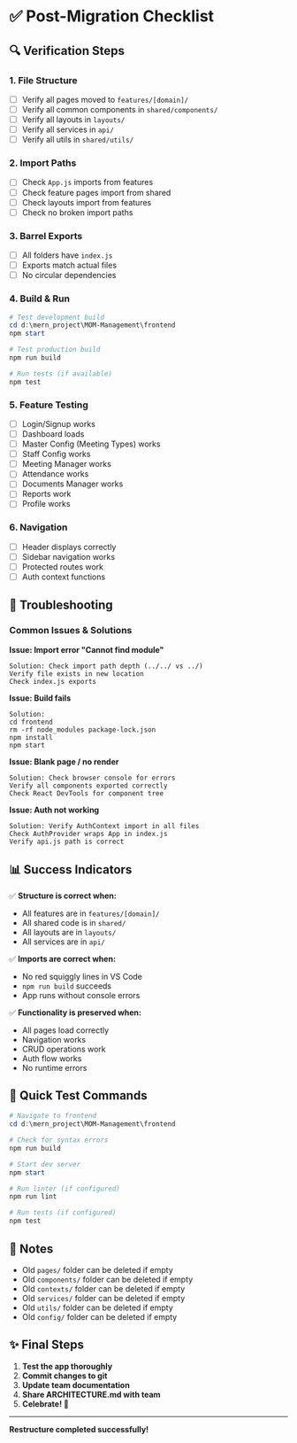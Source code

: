 # ✅ Post-Migration Checklist

## 🔍 Verification Steps

### 1. File Structure
- [ ] Verify all pages moved to `features/[domain]/`
- [ ] Verify all common components in `shared/components/`
- [ ] Verify all layouts in `layouts/`
- [ ] Verify all services in `api/`
- [ ] Verify all utils in `shared/utils/`

### 2. Import Paths
- [ ] Check `App.js` imports from features
- [ ] Check feature pages import from shared
- [ ] Check layouts import from features
- [ ] Check no broken import paths

### 3. Barrel Exports
- [ ] All folders have `index.js`
- [ ] Exports match actual files
- [ ] No circular dependencies

### 4. Build & Run
```powershell
# Test development build
cd d:\mern_project\MOM-Management\frontend
npm start

# Test production build
npm run build

# Run tests (if available)
npm test
```

### 5. Feature Testing
- [ ] Login/Signup works
- [ ] Dashboard loads
- [ ] Master Config (Meeting Types) works
- [ ] Staff Config works
- [ ] Meeting Manager works
- [ ] Attendance works
- [ ] Documents Manager works
- [ ] Reports work
- [ ] Profile works

### 6. Navigation
- [ ] Header displays correctly
- [ ] Sidebar navigation works
- [ ] Protected routes work
- [ ] Auth context functions

## 🐛 Troubleshooting

### Common Issues & Solutions

**Issue: Import error "Cannot find module"**
```
Solution: Check import path depth (../../ vs ../)
Verify file exists in new location
Check index.js exports
```

**Issue: Build fails**
```
Solution: 
cd frontend
rm -rf node_modules package-lock.json
npm install
npm start
```

**Issue: Blank page / no render**
```
Solution: Check browser console for errors
Verify all components exported correctly
Check React DevTools for component tree
```

**Issue: Auth not working**
```
Solution: Verify AuthContext import in all files
Check AuthProvider wraps App in index.js
Verify api.js path is correct
```

## 📊 Success Indicators

✅ **Structure is correct when:**
- All features are in `features/[domain]/`
- All shared code is in `shared/`
- All layouts are in `layouts/`
- All services are in `api/`

✅ **Imports are correct when:**
- No red squiggly lines in VS Code
- `npm run build` succeeds
- App runs without console errors

✅ **Functionality is preserved when:**
- All pages load correctly
- Navigation works
- CRUD operations work
- Auth flow works
- No runtime errors

## 🎯 Quick Test Commands

```powershell
# Navigate to frontend
cd d:\mern_project\MOM-Management\frontend

# Check for syntax errors
npm run build

# Start dev server
npm start

# Run linter (if configured)
npm run lint

# Run tests (if configured)
npm test
```

## 📝 Notes

- Old `pages/` folder can be deleted if empty
- Old `components/` folder can be deleted if empty
- Old `contexts/` folder can be deleted if empty
- Old `services/` folder can be deleted if empty
- Old `utils/` folder can be deleted if empty
- Old `config/` folder can be deleted if empty

## ✨ Final Steps

1. **Test the app thoroughly**
2. **Commit changes to git**
3. **Update team documentation**
4. **Share ARCHITECTURE.md with team**
5. **Celebrate! 🎉**

---

**Restructure completed successfully!**
